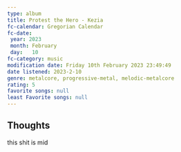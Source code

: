 ```yaml
---
type: album
title: Protest the Hero - Kezia 
fc-calendar: Gregorian Calendar
fc-date: 
 year: 2023
 month: February
 day:   10
fc-category: music
modification date: Friday 10th February 2023 23:49:49
date listened: 2023-2-10
genre: metalcore, progressive-metal, melodic-metalcore 
rating: 5
favorite songs: null
least Favorite songs: null
---
```

## Thoughts

this shit is mid 